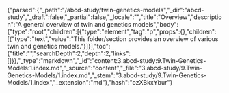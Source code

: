 {"parsed":{"_path":"/abcd-study/twin-genetics-models","_dir":"abcd-study","_draft":false,"_partial":false,"_locale":"","title":"Overview","description":"A general overview of twin and genetics models","body":{"type":"root","children":[{"type":"element","tag":"p","props":{},"children":[{"type":"text","value":"This folder/section provides an overview of various twin and genetics models."}]}],"toc":{"title":"","searchDepth":2,"depth":2,"links":[]}},"_type":"markdown","_id":"content:3.abcd-study:9.Twin-Genetics-Models:1.index.md","_source":"content","_file":"3.abcd-study/9.Twin-Genetics-Models/1.index.md","_stem":"3.abcd-study/9.Twin-Genetics-Models/1.index","_extension":"md"},"hash":"ozXBkxYbur"}